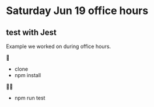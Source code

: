 # Saturday Jun 19 office hours
## test with Jest

Example we worked on during office hours.

💾 
- clone
- npm install

🏃‍♂️
- npm run test
